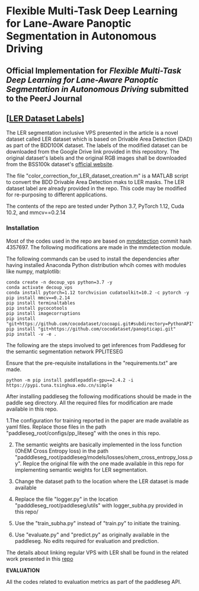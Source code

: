 # Flexible Multi-Task Deep Learning for Lane-Aware Panoptic Segmentation in Autonomous Driving 

## **Official Implementation for *Flexible Multi-Task Deep Learning for Lane-Aware Panoptic Segmentation in Autonomous Driving* submitted to the PeerJ Journal**
## [[LER Dataset Labels](https://drive.google.com/drive/folders/17ur_H7CkwFBAZug-QVM4NauiBSPmAl4b?usp=drive_link)] 


The LER segmentation inclusive VPS presented in the article is a novel dataset called LER dataset which is based on Drivable Area Detection (DAD) as part of the BDD100K dataset. The labels of the modified dataset can be downloaded from the Google Drive link provided in this repository. The original dataset's labels and the original RGB images shall be downloaded from the BSS100k dataset's [official website](https://bair.berkeley.edu/blog/2018/05/30/bdd).

The file "color_correction_for_LER_dataset_creation.m" is a MATLAB script to convert the BDD Drivable Area Detection maks to LER masks. The LER dataset label are already provided in the repo. This code may be modified for re-purposing to different applications.

The contents of the repo are tested under Python 3.7, PyTorch 1.12, Cuda 10.2, and mmcv==0.2.14

### Installation
Most of the codes used in the repo are based on [mmdetection](https://github.com/open-mmlab/mmdetection) commit hash 4357697. The following modifications are made in the mmdetection module.

The following commands can be used to install the dependencies after having installed Anaconda Python distribution whcih comes with modules like numpy, matplotlib:

```
conda create -n decoup_vps python=3.7 -y
conda activate decoup_vps
conda install pytorch=1.12 torchvision cudatoolkit=10.2 -c pytorch -y
pip install mmcv==0.2.14
pip install terminaltables
pip install pycocotools
pip install imagecorruptions
pip install "git+https://github.com/cocodataset/cocoapi.git#subdirectory=PythonAPI"
pip install "git+https://github.com/cocodataset/panopticapi.git"
pip install -v -e .

```

The following are the steps involved to get inferences from Paddleseg for the semantic segmentation network PPLITESEG 

Ensure that the pre-requisite installations in the "requirements.txt" are made. 

```
python -m pip install paddlepaddle-gpu==2.4.2 -i https://pypi.tuna.tsinghua.edu.cn/simple

```

After installing paddleseg the following modifications should be made in the paddle seg directory. All the required files for modification are made available in this repo.

1.The configuration for training reported in the paper are made available as yaml files. Replace those files in the path "paddleseg_root/configs/pp_liteseg" with the ones in this repo.

2. The semantic weights are basically implemented in the loss function (OhEM Cross Entropy loss) in the path "padddleseg_root/paddleseg/models/losses/ohem_cross_entropy_loss.py". Replce the original file with the one made available in this repo for implementing semantic weights for LER segmentation.
   
3. Change the dataset path to the location where the LER dataset is made available
   
4. Replace the file "logger.py" in the location "padddleseg_root/paddleseg/utils" with logger_subha.py provided in this repo/
   
5. Use the "train_subha.py" instead of "train.py" to initiate the training.
   
6. Use "evaluate.py" and "predict.py" as originally available in the paddleseg. No edits required for evaluation and prediction.
    


The details about linking regular VPS with LER shall be found in the related work presented in this [repo](https://github.com/SubhasreePasupathi/Decoupled_VPS)

**EVALUATION**

All the codes related to evaluation metrics as part of the paddleseg API.
